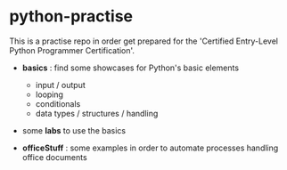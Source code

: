 # python-practise
This is a practise repo in order get prepared for the 'Certified Entry-Level Python Programmer Certification'. 

* **basics** : find some showcases for Python's basic elements
  * input / output
  * looping
  * conditionals
  * data types / structures / handling
  
* some **labs** to use the basics

* **officeStuff** : some examples in order to automate processes handling office documents